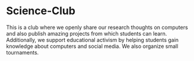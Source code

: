 # Science-Club
This is a club where we openly share our research thoughts on computers and also publish amazing projects from which students can learn. Additionally, we support educational activism by helping students gain knowledge about computers and social media. We also organize small tournaments.
